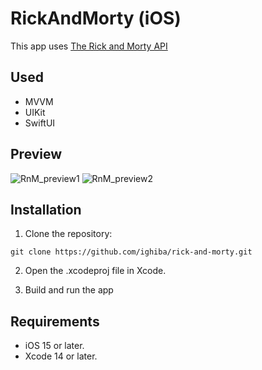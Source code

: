 # RickAndMorty (iOS)

This app uses [The Rick and Morty API](https://rickandmortyapi.com)

## Used

- MVVM
- UIKit
- SwiftUI

## Preview

![RnM_preview1](https://github.com/ighiba/rick-and-morty/assets/9763289/54c3ae79-b27e-4520-b8fb-595f9a0ea6fb)
![RnM_preview2](https://github.com/ighiba/rick-and-morty/assets/9763289/4bba8ee8-8790-4acd-8fd9-5c4f5e874899)

## Installation

1. Clone the repository:

```
git clone https://github.com/ighiba/rick-and-morty.git
```

2. Open the .xcodeproj file in Xcode.

3. Build and run the app

## Requirements

- iOS 15 or later.
- Xcode 14 or later.
